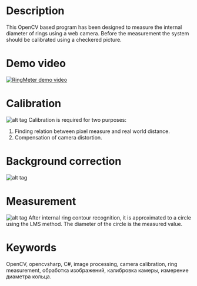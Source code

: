 # Description
This OpenCV based program has been designed to measure the internal diameter of rings using a web camera. Before the measurement the system should be calibrated using a checkered picture.

# Demo video
[![RingMeter demo video](https://img.youtube.com/vi/RchOa2qP7Os/0.jpg)](https://www.youtube.com/watch?v=RchOa2qP7Os)

# Calibration
![alt tag](https://www.dropbox.com/s/rxm4tw31wtqhp97/calibration.png?raw=1)
Calibration is required for two purposes:
1. Finding relation between pixel measure and real world distance.
2. Compensation of camera distortion.

# Background correction
![alt tag](https://www.dropbox.com/s/f6wxdqlgsm2izpl/background-correction.png?raw=1)

# Measurement
![alt tag](https://www.dropbox.com/s/g1hfi8uz8xy912o/measurement.png?raw=1)
After internal ring contour recognition, it is approximated to a circle using the LMS method. The diameter of the circle is the measured value. 

# Keywords
OpenCV, opencvsharp, C#, image processing, camera calibration, ring measurement, обработка изображений, калибровка камеры, измерение диаметра кольца.
